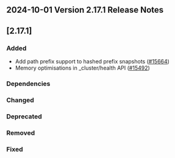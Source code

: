 ## 2024-10-01 Version 2.17.1 Release Notes

## [2.17.1]
### Added
- Add path prefix support to hashed prefix snapshots ([#15664](https://github.com/opensearch-project/OpenSearch/pull/15664))
- Memory optimisations in _cluster/health API ([#15492](https://github.com/opensearch-project/OpenSearch/pull/15492))

### Dependencies

### Changed

### Deprecated

### Removed

### Fixed
